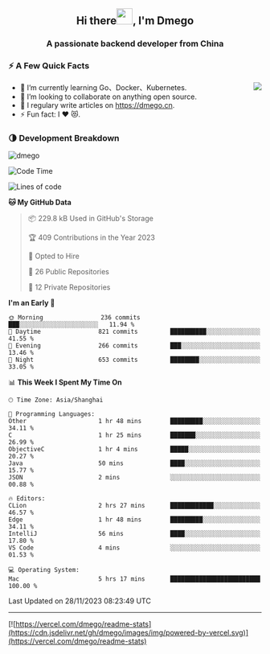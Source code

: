 <h2 align="center">Hi there<img src="https://cdn.jsdelivr.net/gh/dmego/images/img/Hi.gif" height="32" />, I'm Dmego </h2>
<h3 align="center">A passionate backend developer from China</h3>

### ⚡️ A Few Quick Facts

<img align="right" src="https://readme-stats-dmego.vercel.app/api?username=dmego&show_icons=true&icon_color=1573B3&hide_title=true&text_color=718096&bg_color=00000000&hide_border=true"/>

<ul>
    <li> 🌱 I’m currently learning Go、Docker、Kubernetes.</li>
    <li> 👯 I’m looking to collaborate on anything open source.</li>
    <li> 📝 I regulary write articles on <a href="https://dmego.cn">https://dmego.cn</a>.</li>
    <li> ⚡ Fun fact: I ❤️ 😻.</li>
</ul>

### 🌗 Development Breakdown

<img src="https://komarev.com/ghpvc/?username=dmego" alt="dmego" />

<!--START_SECTION:waka-->
![Code Time](http://img.shields.io/badge/Code%20Time-2%2C384%20hrs%2025%20mins-blue)

![Lines of code](https://img.shields.io/badge/From%20Hello%20World%20I%27ve%20Written-680.8%20thousand%20lines%20of%20code-blue)

**🐱 My GitHub Data** 

> 📦 229.8 kB Used in GitHub's Storage 
 > 
> 🏆 409 Contributions in the Year 2023
 > 
> 💼 Opted to Hire
 > 
> 📜 26 Public Repositories 
 > 
> 🔑 12 Private Repositories 
 > 
**I'm an Early 🐤** 

```text
🌞 Morning                236 commits         ███░░░░░░░░░░░░░░░░░░░░░░   11.94 % 
🌆 Daytime                821 commits         ██████████░░░░░░░░░░░░░░░   41.55 % 
🌃 Evening                266 commits         ███░░░░░░░░░░░░░░░░░░░░░░   13.46 % 
🌙 Night                  653 commits         ████████░░░░░░░░░░░░░░░░░   33.05 % 
```


📊 **This Week I Spent My Time On** 

```text
🕑︎ Time Zone: Asia/Shanghai

💬 Programming Languages: 
Other                    1 hr 48 mins        █████████░░░░░░░░░░░░░░░░   34.11 % 
C                        1 hr 25 mins        ███████░░░░░░░░░░░░░░░░░░   26.99 % 
ObjectiveC               1 hr 4 mins         █████░░░░░░░░░░░░░░░░░░░░   20.27 % 
Java                     50 mins             ████░░░░░░░░░░░░░░░░░░░░░   15.77 % 
JSON                     2 mins              ░░░░░░░░░░░░░░░░░░░░░░░░░   00.88 % 

🔥 Editors: 
CLion                    2 hrs 27 mins       ████████████░░░░░░░░░░░░░   46.57 % 
Edge                     1 hr 48 mins        █████████░░░░░░░░░░░░░░░░   34.11 % 
IntelliJ                 56 mins             ████░░░░░░░░░░░░░░░░░░░░░   17.80 % 
VS Code                  4 mins              ░░░░░░░░░░░░░░░░░░░░░░░░░   01.53 % 

💻 Operating System: 
Mac                      5 hrs 17 mins       █████████████████████████   100.00 % 
```


 Last Updated on 28/11/2023 08:23:49 UTC
<!--END_SECTION:waka-->

---

[![https://vercel.com/dmego/readme-stats](https://cdn.jsdelivr.net/gh/dmego/images/img/powered-by-vercel.svg)](https://vercel.com/dmego/readme-stats)

